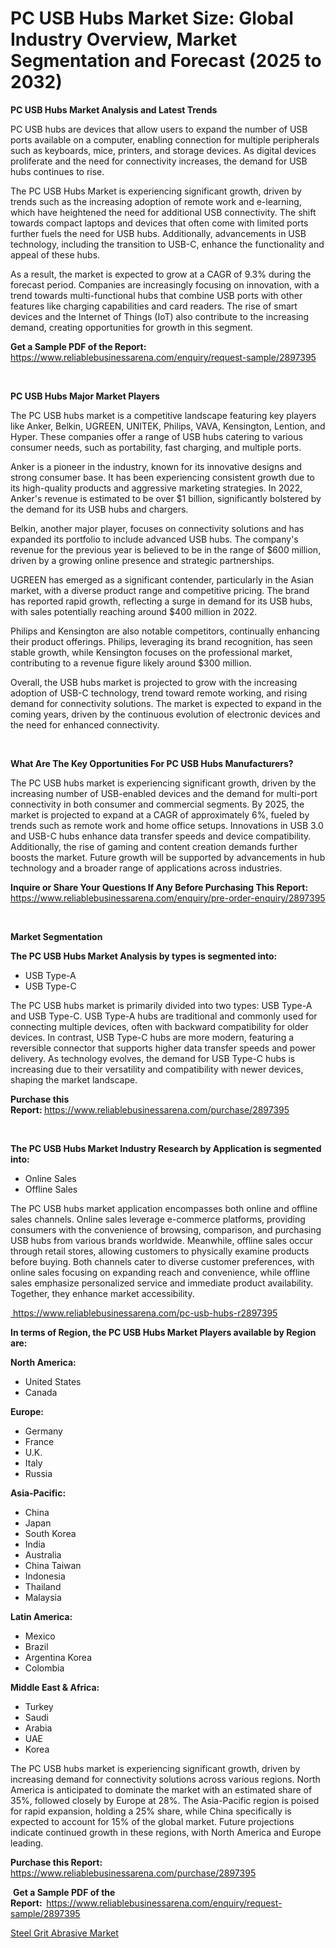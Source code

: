 <p><h1>PC USB Hubs Market Size: Global Industry Overview, Market Segmentation and Forecast (2025 to 2032)</h1></p><p><strong>PC USB Hubs Market Analysis and Latest Trends</strong></p>
<p><p>PC USB hubs are devices that allow users to expand the number of USB ports available on a computer, enabling connection for multiple peripherals such as keyboards, mice, printers, and storage devices. As digital devices proliferate and the need for connectivity increases, the demand for USB hubs continues to rise.</p><p>The PC USB Hubs Market is experiencing significant growth, driven by trends such as the increasing adoption of remote work and e-learning, which have heightened the need for additional USB connectivity. The shift towards compact laptops and devices that often come with limited ports further fuels the need for USB hubs. Additionally, advancements in USB technology, including the transition to USB-C, enhance the functionality and appeal of these hubs.</p><p>As a result, the market is expected to grow at a CAGR of 9.3% during the forecast period. Companies are increasingly focusing on innovation, with a trend towards multi-functional hubs that combine USB ports with other features like charging capabilities and card readers. The rise of smart devices and the Internet of Things (IoT) also contribute to the increasing demand, creating opportunities for growth in this segment.</p></p>
<p><strong>Get a Sample PDF of the Report:&nbsp;</strong> <a href="https://www.reliablebusinessarena.com/enquiry/request-sample/2897395?utm_campaign=2476&utm_medium=2&utm_source=Github&utm_content=ia&utm_term=15032025&utm_id=pc-usb-hubs">https://www.reliablebusinessarena.com/enquiry/request-sample/2897395</a></p>
<p>&nbsp;</p>
<p><strong>PC USB Hubs Major Market Players</strong></p>
<p><p>The PC USB hubs market is a competitive landscape featuring key players like Anker, Belkin, UGREEN, UNITEK, Philips, VAVA, Kensington, Lention, and Hyper. These companies offer a range of USB hubs catering to various consumer needs, such as portability, fast charging, and multiple ports.</p><p>Anker is a pioneer in the industry, known for its innovative designs and strong consumer base. It has been experiencing consistent growth due to its high-quality products and aggressive marketing strategies. In 2022, Anker's revenue is estimated to be over $1 billion, significantly bolstered by the demand for its USB hubs and chargers.</p><p>Belkin, another major player, focuses on connectivity solutions and has expanded its portfolio to include advanced USB hubs. The company's revenue for the previous year is believed to be in the range of $600 million, driven by a growing online presence and strategic partnerships.</p><p>UGREEN has emerged as a significant contender, particularly in the Asian market, with a diverse product range and competitive pricing. The brand has reported rapid growth, reflecting a surge in demand for its USB hubs, with sales potentially reaching around $400 million in 2022.</p><p>Philips and Kensington are also notable competitors, continually enhancing their product offerings. Philips, leveraging its brand recognition, has seen stable growth, while Kensington focuses on the professional market, contributing to a revenue figure likely around $300 million.</p><p>Overall, the USB hubs market is projected to grow with the increasing adoption of USB-C technology, trend toward remote working, and rising demand for connectivity solutions. The market is expected to expand in the coming years, driven by the continuous evolution of electronic devices and the need for enhanced connectivity.</p></p>
<p>&nbsp;</p>
<p><strong>What Are The Key Opportunities For PC USB Hubs Manufacturers?</strong></p>
<p><p>The PC USB hubs market is experiencing significant growth, driven by the increasing number of USB-enabled devices and the demand for multi-port connectivity in both consumer and commercial segments. By 2025, the market is projected to expand at a CAGR of approximately 6%, fueled by trends such as remote work and home office setups. Innovations in USB 3.0 and USB-C hubs enhance data transfer speeds and device compatibility. Additionally, the rise of gaming and content creation demands further boosts the market. Future growth will be supported by advancements in hub technology and a broader range of applications across industries.</p></p>
<p><strong>Inquire or Share Your Questions If Any Before Purchasing This Report:</strong> <a href="https://www.reliablebusinessarena.com/enquiry/pre-order-enquiry/2897395?utm_campaign=2476&utm_medium=2&utm_source=Github&utm_content=ia&utm_term=15032025&utm_id=pc-usb-hubs">https://www.reliablebusinessarena.com/enquiry/pre-order-enquiry/2897395</a></p>
<p>&nbsp;</p>
<p><strong>Market Segmentation</strong></p>
<p><strong>The PC USB Hubs Market Analysis by types is segmented into:</strong></p>
<p><ul><li>USB Type-A</li><li>USB Type-C</li></ul></p>
<p><p>The PC USB hubs market is primarily divided into two types: USB Type-A and USB Type-C. USB Type-A hubs are traditional and commonly used for connecting multiple devices, often with backward compatibility for older devices. In contrast, USB Type-C hubs are more modern, featuring a reversible connector that supports higher data transfer speeds and power delivery. As technology evolves, the demand for USB Type-C hubs is increasing due to their versatility and compatibility with newer devices, shaping the market landscape.</p></p>
<p><strong>Purchase this Report:&nbsp;</strong><a href="https://www.reliablebusinessarena.com/purchase/2897395?utm_campaign=2476&utm_medium=2&utm_source=Github&utm_content=ia&utm_term=15032025&utm_id=pc-usb-hubs">https://www.reliablebusinessarena.com/purchase/2897395</a></p>
<p>&nbsp;</p>
<p><strong>The PC USB Hubs Market Industry Research by Application is segmented into:</strong></p>
<p><ul><li>Online Sales</li><li>Offline Sales</li></ul></p>
<p><p>The PC USB hubs market application encompasses both online and offline sales channels. Online sales leverage e-commerce platforms, providing consumers with the convenience of browsing, comparison, and purchasing USB hubs from various brands worldwide. Meanwhile, offline sales occur through retail stores, allowing customers to physically examine products before buying. Both channels cater to diverse customer preferences, with online sales focusing on expanding reach and convenience, while offline sales emphasize personalized service and immediate product availability. Together, they enhance market accessibility.</p></p>
<p><a href="https://www.reliablebusinessarena.com/pc-usb-hubs-r2897395?utm_campaign=2476&utm_medium=2&utm_source=Github&utm_content=ia&utm_term=15032025&utm_id=pc-usb-hubs">&nbsp;https://www.reliablebusinessarena.com/pc-usb-hubs-r2897395</a></p>
<p><strong>In terms of Region, the PC USB Hubs Market Players available by Region are:</strong></p>
<p>
    <p> <strong> North America: </strong>
        <ul>
            <li>United States</li>
            <li>Canada</li>
        </ul>
        </p> 
    <p> <strong> Europe: </strong>
        <ul>
            <li>Germany</li>
            <li>France</li>
            <li>U.K.</li>
            <li>Italy</li>
            <li>Russia</li>
        </ul>
        </p> 
    <p> <strong> Asia-Pacific: </strong>
        <ul>
            <li>China</li>
            <li>Japan</li>
            <li>South Korea</li>
            <li>India</li>
            <li>Australia</li>
            <li>China Taiwan</li>
            <li>Indonesia</li>
            <li>Thailand</li>
            <li>Malaysia</li>
        </ul>
        </p> 
    <p> <strong> Latin America: </strong>
        <ul>
            <li>Mexico</li>
            <li>Brazil</li>
            <li>Argentina Korea</li>
            <li>Colombia</li>
        </ul>
        </p> 
    <p> <strong> Middle East & Africa: </strong>
        <ul>
            <li>Turkey</li>
            <li>Saudi</li>
            <li>Arabia</li>
            <li>UAE</li>
            <li>Korea</li>
        </ul>
    </p>
    </p>
<p><p>The PC USB hubs market is experiencing significant growth, driven by increasing demand for connectivity solutions across various regions. North America is anticipated to dominate the market with an estimated share of 35%, followed closely by Europe at 28%. The Asia-Pacific region is poised for rapid expansion, holding a 25% share, while China specifically is expected to account for 15% of the global market. Future projections indicate continued growth in these regions, with North America and Europe leading.</p></p>
<p><strong>Purchase this Report: </strong><a href="https://www.reliablebusinessarena.com/purchase/2897395?utm_campaign=2476&utm_medium=2&utm_source=Github&utm_content=ia&utm_term=15032025&utm_id=pc-usb-hubs">https://www.reliablebusinessarena.com/purchase/2897395</a></p>
<p>&nbsp;<strong>Get a Sample PDF of the Report:&nbsp;&nbsp;</strong><a href="https://www.reliablebusinessarena.com/enquiry/request-sample/2897395?utm_campaign=2476&utm_medium=2&utm_source=Github&utm_content=ia&utm_term=15032025&utm_id=pc-usb-hubs">https://www.reliablebusinessarena.com/enquiry/request-sample/2897395</a></p>
<p><strong></strong></p>
<p><p><a href="https://github.com/sungbruington660/Market-Research-Report-List-1/blob/main/steel-grit-abrasive-market.md?utm_campaign=2476&utm_medium=2&utm_source=Github&utm_content=ia&utm_term=15032025&utm_id=pc-usb-hubs">Steel Grit Abrasive Market</a></p></p>